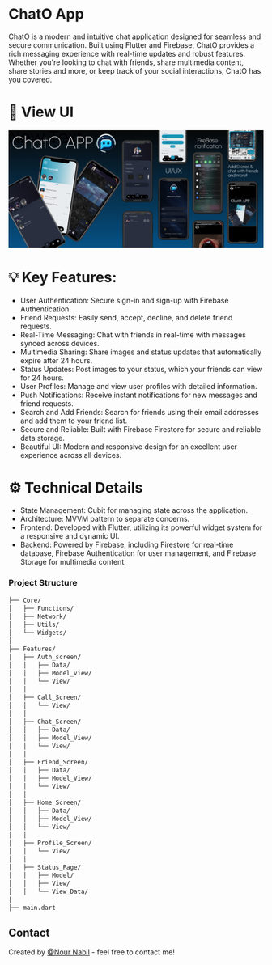 # ChatO App
ChatO is a modern and intuitive chat application designed for seamless and secure communication. Built using Flutter and Firebase, ChatO provides a rich messaging experience with real-time updates and robust features. Whether you're looking to chat with friends, share multimedia content, share stories and more, or keep track of your social interactions, ChatO has you covered.

# 📸 View UI
![Bunner](https://github.com/NourNabil2/ChatApp_FireBase/blob/main/image1.jpeg)

# 💡 Key Features:

- User Authentication: Secure sign-in and sign-up with Firebase Authentication.
- Friend Requests: Easily send, accept, decline, and delete friend requests.
- Real-Time Messaging: Chat with friends in real-time with messages synced across devices.
- Multimedia Sharing: Share images and status updates that automatically expire after 24 hours.
- Status Updates: Post images to your status, which your friends can view for 24 hours.
- User Profiles: Manage and view user profiles with detailed information.
- Push Notifications: Receive instant notifications for new messages and friend requests.
- Search and Add Friends: Search for friends using their email addresses and add them to your friend list.
- Secure and Reliable: Built with Firebase Firestore for secure and reliable data storage.
- Beautiful UI: Modern and responsive design for an excellent user experience across all devices.

# ⚙ Technical Details
- State Management: Cubit for managing state across the application.
- Architecture: MVVM pattern to separate concerns.
- Frontend: Developed with Flutter, utilizing its powerful widget system for a responsive and dynamic UI.
- Backend: Powered by Firebase, including Firestore for real-time database, Firebase Authentication for user management, and Firebase Storage for multimedia content.

### Project Structure

    ├── Core/
    │   ├── Functions/
    │   ├── Network/
    │   ├── Utils/
    │   └── Widgets/
    │
    ├── Features/
    │   ├── Auth_screen/
    │   │   ├── Data/
    │   │   ├── Model_view/
    │   │   └── View/
    │   │
    │   ├── Call_Screen/
    │   │   └── View/
    │   │
    │   ├── Chat_Screen/
    │   │   ├── Data/
    │   │   ├── Model_View/
    │   │   └── View/
    │   │
    │   ├── Friend_Screen/
    │   │   ├── Data/
    │   │   ├── Model_View/
    │   │   └── View/
    │   │
    │   ├── Home_Screen/
    │   │   ├── Data/
    │   │   ├── Model_View/
    │   │   └── View/
    │   │
    │   ├── Profile_Screen/
    │   │   └── View/
    │   │
    │   ├── Status_Page/
    │   │   ├── Model/
    │   │   ├── View/
    │   │   └── View_Data/
    |   
    ├── main.dart

   ## Contact
Created by [@Nour Nabil](https://www.linkedin.com/in/nour-nabil-615330217/) - feel free to contact me!
